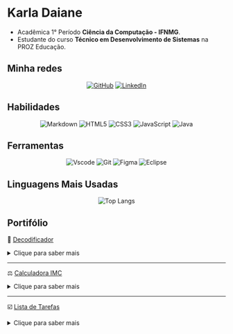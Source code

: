 # Karla Daiane
* Acadêmica 1° Período **Ciência da Computação - IFNMG**.
* Estudante do curso **Técnico em Desenvolvimento de Sistemas** na PROZ Educação. 

## Minha redes
<center>

[![GitHub](https://img.shields.io/badge/GitHub-100000?style=for-the-badge&logo=github&logoColor=white)](https://github.com/karla-daiane)
[![LinkedIn](https://img.shields.io/badge/LinkedIn-0077B5?style=for-the-badge&logo=linkedin&logoColor=white)](https://www.linkedin.com/in/karla-daiane/)
</center>

## Habilidades
<center>

![Markdown](https://img.shields.io/badge/Markdown-000?style=for-the-badge&logo=markdown)
![HTML5](https://img.shields.io/badge/HTML5-E34F26?style=for-the-badge&logo=html5&logoColor=white)
![CSS3](https://img.shields.io/badge/CSS3-1572B6?style=for-the-badge&logo=css3&logoColor=white)
![JavaScript](https://img.shields.io/badge/JavaScript-F7DF1E?style=for-the-badge&logo=javascript&logoColor=black)
![Java](https://img.shields.io/badge/java-%23ED8B00.svg?style=for-the-badge&logo=openjdk&logoColor=white)
</center>

## Ferramentas
<center>

![Vscode](https://img.shields.io/badge/Vscode-007ACC?style=for-the-badge&logo=visual-studio-code&logoColor=white)
![Git](https://img.shields.io/badge/GIT-E44C30?style=for-the-badge&logo=git&logoColor=white)
![Figma](https://img.shields.io/badge/Figma-696969?style=for-the-badge&logo=figma&logoColor=figma)
![Eclipse](https://img.shields.io/badge/Eclipse-FE7A16.svg?style=for-the-badge&logo=Eclipse&logoColor=white)
</center>

## Linguagens Mais Usadas
<center>

![Top Langs](https://github-readme-stats-git-masterrstaa-rickstaa.vercel.app/api/top-langs/?username=karla-daiane&layout=compact&bg_color=000&border_color=FFF&title_color=FFF&text_color=FFF)
</center>

## Portifólio
🔐 [Decodificador](https://karla-daiane.github.io/decodificador-de-texto/)

<details>
  <summary>Clique para saber mais</summary>
  
  ### Descrição do Projeto
  O projeto tem como objetivo criar uma aplicação web capaz de codificar e decodificar mensagens de texto com base em uma lógica definida. O usuário pode inserir uma mensagem de texto, e a aplicação realiza a codificação ou decodificação da mensagem conforme a opção selecionada.

  ### Acesse o repositório
  [GitHub - Decodificador](https://github.com/karla-daiane/decodificador-de-texto)
</details>

---

⚖️ [Calculadora IMC](https://karla-daiane.github.io/projeto-calculadora-imc/)

<details>
  <summary>Clique para saber mais</summary>
  
  ### Descrição do Projeto
  Este projeto consiste em uma calculadora de IMC desenvolvida com HTML, CSS e JavaScript, como parte de uma atividade prática do Curso Técnico de Desenvolvimento de Sistemas na PROZ Educação. A ferramenta permite que os usuários insiram sua altura e peso, e, a partir dessas informações, calcula automaticamente o Índice de Massa Corporal.

  ### Acesse o repositório
  [GitHub - Calculadora IMC](https://github.com/karla-daiane/projeto-calculadora-imc)
</details>

---

☑️ [Lista de Tarefas](https://karla-daiane.github.io/trabalho-lista-de-tarefas/)

<details>
  <summary>Clique para saber mais</summary>
  
  ### Descrição do Projeto
  Este projeto consiste em uma aplicação de Lista de Tarefas desenvolvida com HTML, CSS e JavaScript, como parte de uma atividade prática do Curso Técnico de Desenvolvimento de Sistemas na PROZ Educação. A ferramenta permite que os usuários adicionem, concluam e removam tarefas, que são armazenadas no local storage, garantindo a persistência dos dados mesmo após o recarregamento da página.

  ### Acesse o repositório
  [GitHub - Lista de Tarefas](https://github.com/karla-daiane/trabalho-lista-de-tarefas)
</details>
